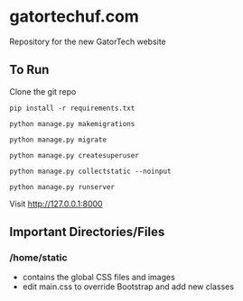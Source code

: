 # gatortechuf.com
Repository for the new GatorTech website

## To Run
Clone the git repo

`pip install -r requirements.txt`

`python manage.py makemigrations`

`python manage.py migrate`

`python manage.py createsuperuser`

`python manage.py collectstatic --noinput`

`python manage.py runserver`

Visit http://127.0.0.1:8000

## Important Directories/Files
### /home/static
- contains the global CSS files and images
- edit main.css to override Bootstrap and add new classes